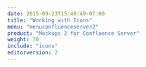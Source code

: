 ```yaml
---
date: 2015-09-23T15:48:49-07:00
title: "Working with Icons"
menu: "menuconfluenceserver2"
product: "Mockups 2 for Confluence Server"
weight: 70
include: "icons"
editorversion: 2
---
```

